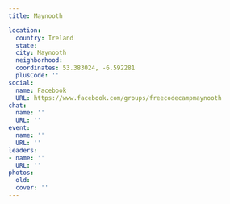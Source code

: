 ```yaml
---
title: Maynooth

location:
  country: Ireland
  state: 
  city: Maynooth
  neighborhood: 
  coordinates: 53.383024, -6.592281
  plusCode: ''
social:
  name: Facebook
  URL: https://www.facebook.com/groups/freecodecampmaynooth
chat:
  name: ''
  URL: ''
event:
  name: ''
  URL: ''
leaders:
- name: ''
  URL: ''
photos:
  old: 
  cover: ''
---
```

